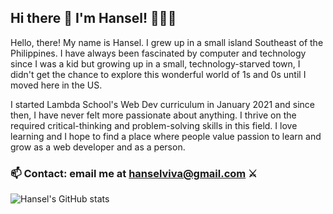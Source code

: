 ## Hi there 👋 I'm Hansel! 🏹🏹🏹

<!--
**hanselviva/hanselviva** is a ✨ _special_ ✨ repository because its `README.md` (this file) appears on your GitHub profile.

Here are some ideas to get you started:

- 🔭 I’m currently working on ...
- 🌱 I’m currently learning ...
- 👯 I’m looking to collaborate on ...
- 🤔 I’m looking for help with ...
- 💬 Ask me about ...
- 📫 How to reach me: ...
- 😄 Pronouns: ...
- ⚡ Fun fact: ...
-->

Hello, there! My name is Hansel. I grew up in a small island Southeast of the Philippines. I have always been fascinated by computer and technology since I was a kid but growing up in a small, technology-starved town, I didn't get the chance to explore this wonderful world of 1s and 0s until I moved here in the US.

I started Lambda School's Web Dev curriculum in January 2021 and since then, I have never felt more passionate about anything. I thrive on the required critical-thinking and problem-solving skills in this field. I love learning and I hope to find a place where people value passion to learn and grow as a web developer and as a person.

### 📫 Contact: email me at hanselviva@gmail.com ⚔️

![Hansel's GitHub stats](https://github-readme-stats.vercel.app/api?username=hanselviva&show_icons=true&theme=synthwave&hide=stars,issues&count_private=true)
